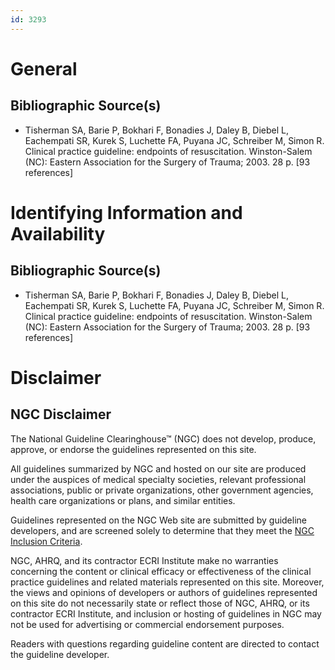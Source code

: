 ```yaml
---
id: 3293
---
```


# General

## Bibliographic Source(s)

- Tisherman SA, Barie P, Bokhari F, Bonadies J, Daley B, Diebel L, Eachempati SR, Kurek S, Luchette FA, Puyana JC, Schreiber M, Simon R. Clinical practice guideline: endpoints of resuscitation. Winston-Salem (NC): Eastern Association for the Surgery of Trauma; 2003. 28 p. [93 references]

# Identifying Information and Availability

## Bibliographic Source(s)

- Tisherman SA, Barie P, Bokhari F, Bonadies J, Daley B, Diebel L, Eachempati SR, Kurek S, Luchette FA, Puyana JC, Schreiber M, Simon R. Clinical practice guideline: endpoints of resuscitation. Winston-Salem (NC): Eastern Association for the Surgery of Trauma; 2003. 28 p. [93 references]

# Disclaimer

## NGC Disclaimer

The National Guideline Clearinghouse™ (NGC) does not develop, produce, approve, or endorse the guidelines represented on this site.

All guidelines summarized by NGC and hosted on our site are produced under the auspices of medical specialty societies, relevant professional associations, public or private organizations, other government agencies, health care organizations or plans, and similar entities.

Guidelines represented on the NGC Web site are submitted by guideline developers, and are screened solely to determine that they meet the [NGC Inclusion Criteria](/help-and-about/summaries/inclusion-criteria).

NGC, AHRQ, and its contractor ECRI Institute make no warranties concerning the content or clinical efficacy or effectiveness of the clinical practice guidelines and related materials represented on this site. Moreover, the views and opinions of developers or authors of guidelines represented on this site do not necessarily state or reflect those of NGC, AHRQ, or its contractor ECRI Institute, and inclusion or hosting of guidelines in NGC may not be used for advertising or commercial endorsement purposes.

Readers with questions regarding guideline content are directed to contact the guideline developer.


